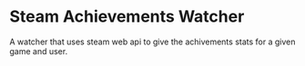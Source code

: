 # Steam Achievements Watcher
A watcher that uses steam web api to give the achivements stats for a given game and user.
